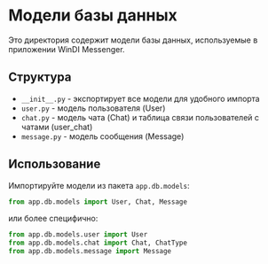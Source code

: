 # Модели базы данных

Это директория содержит модели базы данных, используемые в приложении WinDI Messenger.

## Структура

- `__init__.py` - экспортирует все модели для удобного импорта
- `user.py` - модель пользователя (User)
- `chat.py` - модель чата (Chat) и таблица связи пользователей с чатами (user_chat)
- `message.py` - модель сообщения (Message)

## Использование

Импортируйте модели из пакета `app.db.models`:

```python
from app.db.models import User, Chat, Message
```

или более специфично:

```python
from app.db.models.user import User
from app.db.models.chat import Chat, ChatType
from app.db.models.message import Message
``` 